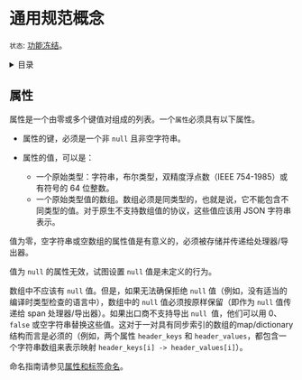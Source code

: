 <!--Common specification concepts-->

# 通用规范概念

`状态`: [功能冻结](../document-status.md)。


<details>
<summary>
目录
</summary>

- [属性](#属性)

</details>

<!--## Attributes-->

## 属性

<!--Attributes are a list of zero or more key-value pairs. An `Attribute` MUST have the following properties:-->

属性是一个由零或多个键值对组成的列表。一个`属性`必须具有以下属性。

<!--The attribute key, which MUST be a non-`null` and non-empty string.-->

- 属性的键，必须是一个非 `null` 且非空字符串。

  <!--The attribute value, which is either:-->

- 属性的值，可以是：

  <!--A primitive type: string, boolean, double precision floating point (IEEE 754-1985) or signed 64 bit integer.-->

  - 一个原始类型：字符串，布尔类型，双精度浮点数（IEEE 754-1985）或有符号的 64 位整数。

  <!--An array of primitive type values. The array MUST be homogeneous, i.e. it MUST NOT contain values of different types. For protocols that do not natively support array values such values SHOULD be represented as JSON strings.-->
  
  - 一个原始类型值的数组。数组必须是同类型的，也就是说，它不能包含不同类型的值。对于原生不支持数组值的协议，这些值应该用 JSON 字符串表示。

<!--Attribute values expressing a numerical value of zero, an empty string, or an empty array are considered meaningful and MUST be stored and passed on to processors/exporters.-->

值为零，空字符串或空数组的属性值是有意义的，必须被存储并传递给处理器/导出器。

<!--Attribute values of `null` are not valid and attempting to set a `null` value is undefined behavior.-->

值为 `null` 的属性无效，试图设置 `null` 值是未定义的行为。

<!--`null` values SHOULD NOT be allowed in arrays. However, if it is impossible to make sure that no `null` values are accepted (e.g. in languages that do not have appropriate compile-time type checking), `null` values within arrays MUST be preserved as-is (i.e., passed on to span processors / exporters as `null`). If exporters do not support exporting `null` values, they MAY replace those values by 0, `false`, or empty strings.-->

<!--This is required for map/dictionary structures represented as two arrays with indices that are kept in sync (e.g., two attributes `header_keys` and `header_values`, both containing an array of strings to represent a mapping`header_keys[i] -> header_values[i]`).-->

数组中不应该有 `null` 值。但是，如果无法确保拒绝 `null` 值（例如，没有适当的编译时类型检查的语言中），数组中的 `null` 值必须按原样保留（即作为 `null` 值传递给 span 处理器/导出器）。如果出口商不支持导出 `null `值，他们可以用 0、`false` 或空字符串替换这些值。这对于一对具有同步索引的数组的map/dictionary 结构而言是必须的（例如，两个属性 `header_keys` 和 `header_values`，都包含一个字符串数组来表示映射 `header_keys[i] -> header_values[i]`）。

<!--See [Attribute and Label Naming](attribute-and-label-naming.md) for naming guidelines.-->

命名指南请参见[属性和标签命名](attribute-and-label-naming.md)。


